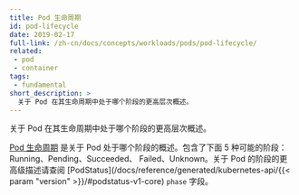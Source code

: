 ```yaml
---
title: Pod 生命周期
id: pod-lifecycle
date: 2019-02-17
full-link: /zh-cn/docs/concepts/workloads/pods/pod-lifecycle/
related:
 - pod
 - container
tags:
 - fundamental
short_description: >
  关于 Pod 在其生命周期中处于哪个阶段的更高层次概述。
---
```



关于 Pod 在其生命周期中处于哪个阶段的更高层次概述。


[Pod 生命周期](/zh-cn/docs/concepts/workloads/pods/pod-lifecycle/) 是关于 Pod
处于哪个阶段的概述。包含了下面 5 种可能的阶段：Running、Pending、Succeeded、
Failed、Unknown。关于 Pod 的阶段的更高级描述请查阅
[PodStatus](/docs/reference/generated/kubernetes-api/{{< param "version" >}}/#podstatus-v1-core) `phase` 字段。
